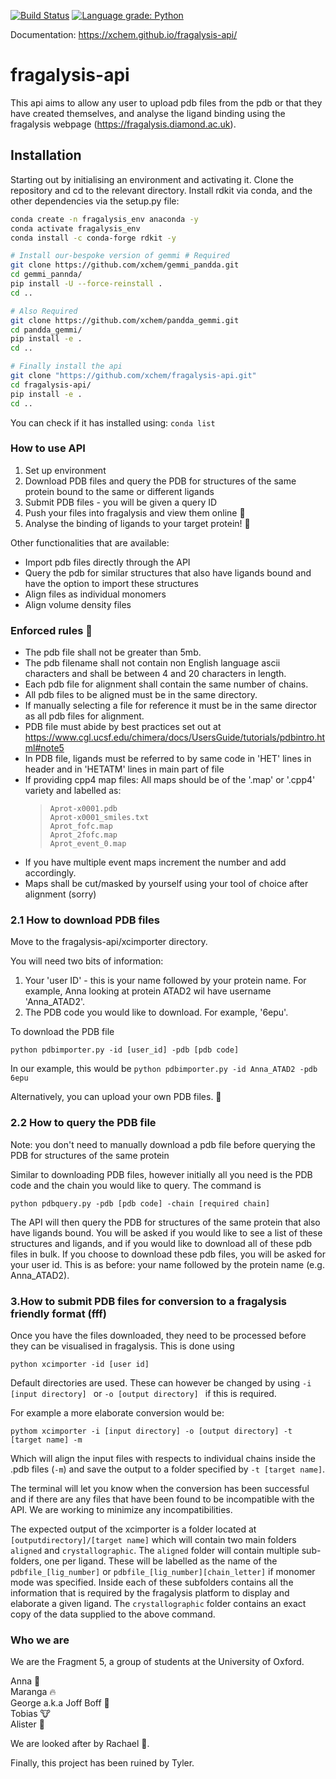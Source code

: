 [![Build Status](https://travis-ci.org/xchem/fragalysis-api.svg?branch=master)](https://travis-ci.org/xchem/fragalysis-api)
[![Language grade: Python](https://img.shields.io/lgtm/grade/python/g/xchem/fragalysis-api.svg?logo=lgtm&logoWidth=18)](https://lgtm.com/projects/g/xchem/fragalysis-api/context:python)

Documentation: https://xchem.github.io/fragalysis-api/

# fragalysis-api

This api aims to allow any user to upload pdb files from the pdb or that they have created themselves, 
and analyse the ligand binding using the fragalysis webpage (https://fragalysis.diamond.ac.uk).

## Installation

Starting out by initialising an environment and activating it. 
Clone the repository and cd to the relevant directory. 
Install rdkit via conda, and the other dependencies via the setup.py file:
```bash
conda create -n fragalysis_env anaconda -y
conda activate fragalysis_env
conda install -c conda-forge rdkit -y

# Install our-bespoke version of gemmi # Required
git clone https://github.com/xchem/gemmi_pandda.git
cd gemmi_pannda/
pip install -U --force-reinstall .
cd ..

# Also Required
git clone https://github.com/xchem/pandda_gemmi.git
cd pandda_gemmi/
pip install -e .
cd ..

# Finally install the api
git clone "https://github.com/xchem/fragalysis-api.git"
cd fragalysis-api/
pip install -e .
cd ..
```

You can check if it has installed using:    ```conda list```

### How to use API

1. Set up environment
2. Download PDB files and query the PDB for structures of the same protein bound to the same or different ligands
3. Submit PDB files - you will be given a query ID 
4. Push your files into fragalysis and view them online :construction:
5. Analyse the binding of ligands to your target protein! :construction:

Other functionalities that are available:
- Import pdb files directly through the API
- Query the pdb for similar structures that also have ligands bound and have the option to import these structures
- Align files as individual monomers
- Align volume density files


### Enforced rules :scroll:

* The pdb file shall not be greater than 5mb.
* The pdb filename shall not contain non English language ascii characters 
and shall be between 4 and 20 characters in length.
* Each pdb file for alignment shall contain the same number of chains.
* All pdb files to be aligned must be in the same directory.
* If manually selecting a file for reference it must be in the same director as all pdb files for alignment. 
* PDB file must abide by best practices set out at https://www.cgl.ucsf.edu/chimera/docs/UsersGuide/tutorials/pdbintro.html#note5
* In PDB file, ligands must be referred to by same code in 'HET' lines in header and in 'HETATM' lines in main part of file
* If providing cpp4 map files: All maps should be of the '.map' or '.cpp4' variety and labelled as:
    > ```
    > Aprot-x0001.pdb
    > Aprot-x0001_smiles.txt
    > Aprot_fofc.map
    > Aprot_2fofc.map
    > Aprot_event_0.map
* If you have multiple event maps increment the number and add accordingly.
* Maps shall be cut/masked by yourself using your tool of choice after alignment (sorry)

### 2.1 How to download PDB files

Move to the fragalysis-api/xcimporter directory. 

You will need two bits of information:
1. Your 'user ID' - this is your name followed by your protein name. For example, Anna looking at protein ATAD2 wil have username 'Anna_ATAD2'.
2. The PDB code you would like to download. For example, '6epu'.

To download the PDB file 
```
python pdbimporter.py -id [user_id] -pdb [pdb code]
```
In our example, this would be 
```python pdbimporter.py -id Anna_ATAD2 -pdb 6epu```

Alternatively, you can upload your own PDB files. :construction:

### 2.2 How to query the PDB file

Note: you don't need to manually download a pdb file before querying the PDB for structures of the same protein

Similar to downloading PDB files, however initially all you need is the PDB code and the chain you would like to query. The command is 
```
python pdbquery.py -pdb [pdb code] -chain [required chain]
```
The API will then query the PDB for structures of the same protein that also have ligands bound. You will be asked if you would like to see a list of these structures and ligands, and if you would like to download all of these pdb files in bulk. If you choose to download these pdb files, you will be asked for your user id. This is as before: your name followed by the protein name (e.g. Anna_ATAD2).

### 3.How to submit PDB files for conversion to a fragalysis friendly format (fff)

Once you have the files downloaded, they need to be processed before they can be visualised in fragalysis. This is done using
```
python xcimporter -id [user id] 
```
Default directories are used. These can however be changed by using ```-i [input directory] ``` or   ```-o [output directory] ``` if this is required.

For example a more elaborate conversion would be:
```
pythom xcimporter -i [input directory] -o [output directory] -t [target name] -m 
```
Which will align the input files with respects to individual chains inside the .pdb files (`-m`) and save the output
to a folder specified by `-t [target name]`.

The terminal will let you know when the conversion has been successful and if there are any files that have been found to be incompatible with the API. We are working to minimize any incompatibilities.

The expected output of the xcimporter is a folder located at `[outputdirectory]/[target name]` which will
contain two main folders `aligned` and `crystallographic`. The `aligned` folder will contain multiple sub-folders, one per ligand. These will be labelled as the name of the `pdbfile_[lig_number]` or `pdbfile_[lig_number][chain_letter]` if monomer mode was specified.
Inside each of these subfolders contains all the information that is required by the fragalysis platform to display and elaborate a given ligand.
The `crystallographic` folder contains an exact copy of the data supplied to the above command.

### Who we are
We are the Fragment 5, a group of students at the University of Oxford.

Anna :whale:   
Maranga :fire:  
George a.k.a Joff Boff :poop:  
Tobias :cow:  
Alister :panda_face:  

We are looked after by Rachael :crown:. 

Finally, this project has been ruined by Tyler.




